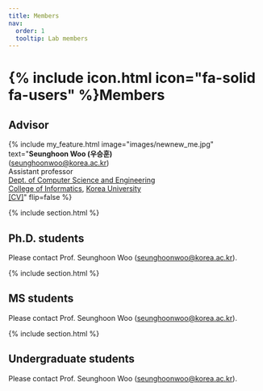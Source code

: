 ```yaml
---
title: Members
nav:
  order: 1
  tooltip: Lab members
---
```


# {% include icon.html icon="fa-solid fa-users" %}Members

## Advisor

{%
  include my_feature.html
  image="images/newnew_me.jpg"
  text="**Seunghoon Woo (우승훈)**<br>(seunghoonwoo@korea.ac.kr)<br>Assistant professor<br>[Dept. of Computer Science and Engineering](https://cs.korea.ac.kr/)<br>[College of Informatics](https://info.korea.ac.kr/), [Korea University](https://www.korea.ac.kr/)<br>[[CV]](/assets/CV.pdf)"
  flip=false
%}

{% include section.html %}

## Ph.D. students

Please contact Prof. Seunghoon Woo (<U>seunghoonwoo@korea.ac.kr</U>).

{% include section.html %}

## MS students

Please contact Prof. Seunghoon Woo (<U>seunghoonwoo@korea.ac.kr</U>).

{% include section.html %}

## Undergraduate students

Please contact Prof. Seunghoon Woo (<U>seunghoonwoo@korea.ac.kr</U>).
